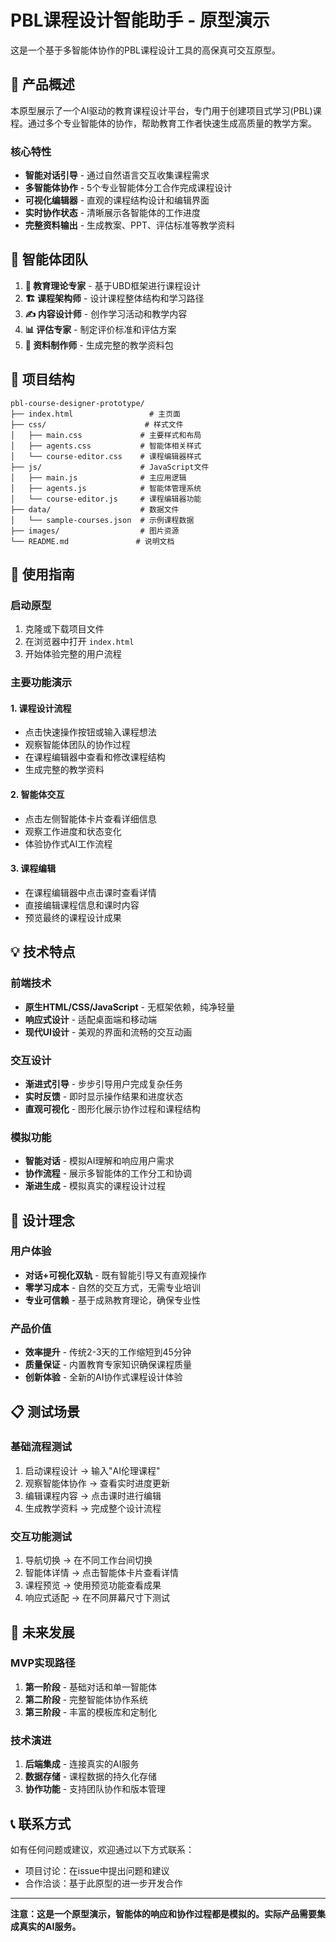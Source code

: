 # PBL课程设计智能助手 - 原型演示

这是一个基于多智能体协作的PBL课程设计工具的高保真可交互原型。

## 🎯 产品概述

本原型展示了一个AI驱动的教育课程设计平台，专门用于创建项目式学习(PBL)课程。通过多个专业智能体的协作，帮助教育工作者快速生成高质量的教学方案。

### 核心特性

- **智能对话引导** - 通过自然语言交互收集课程需求
- **多智能体协作** - 5个专业智能体分工合作完成课程设计
- **可视化编辑器** - 直观的课程结构设计和编辑界面
- **实时协作状态** - 清晰展示各智能体的工作进度
- **完整资料输出** - 生成教案、PPT、评估标准等教学资料

## 🤖 智能体团队

1. **🎯 教育理论专家** - 基于UBD框架进行课程设计
2. **🏗️ 课程架构师** - 设计课程整体结构和学习路径
3. **✍️ 内容设计师** - 创作学习活动和教学内容
4. **📊 评估专家** - 制定评价标准和评估方案
5. **📁 资料制作师** - 生成完整的教学资料包

## 📁 项目结构

```
pbl-course-designer-prototype/
├── index.html                 # 主页面
├── css/                      # 样式文件
│   ├── main.css             # 主要样式和布局
│   ├── agents.css           # 智能体相关样式
│   └── course-editor.css    # 课程编辑器样式
├── js/                      # JavaScript文件
│   ├── main.js              # 主应用逻辑
│   ├── agents.js            # 智能体管理系统
│   └── course-editor.js     # 课程编辑器功能
├── data/                    # 数据文件
│   └── sample-courses.json  # 示例课程数据
├── images/                  # 图片资源
└── README.md               # 说明文档
```

## 🚀 使用指南

### 启动原型

1. 克隆或下载项目文件
2. 在浏览器中打开 `index.html`
3. 开始体验完整的用户流程

### 主要功能演示

#### 1. 课程设计流程
- 点击快速操作按钮或输入课程想法
- 观察智能体团队的协作过程
- 在课程编辑器中查看和修改课程结构
- 生成完整的教学资料

#### 2. 智能体交互
- 点击左侧智能体卡片查看详细信息
- 观察工作进度和状态变化
- 体验协作式AI工作流程

#### 3. 课程编辑
- 在课程编辑器中点击课时查看详情
- 直接编辑课程信息和课时内容
- 预览最终的课程设计成果

## 💡 技术特点

### 前端技术
- **原生HTML/CSS/JavaScript** - 无框架依赖，纯净轻量
- **响应式设计** - 适配桌面端和移动端
- **现代UI设计** - 美观的界面和流畅的交互动画

### 交互设计
- **渐进式引导** - 步步引导用户完成复杂任务
- **实时反馈** - 即时显示操作结果和进度状态
- **直观可视化** - 图形化展示协作过程和课程结构

### 模拟功能
- **智能对话** - 模拟AI理解和响应用户需求
- **协作流程** - 展示多智能体的工作分工和协调
- **渐进生成** - 模拟真实的课程设计过程

## 🎨 设计理念

### 用户体验
- **对话+可视化双轨** - 既有智能引导又有直观操作
- **零学习成本** - 自然的交互方式，无需专业培训
- **专业可信赖** - 基于成熟教育理论，确保专业性

### 产品价值
- **效率提升** - 传统2-3天的工作缩短到45分钟
- **质量保证** - 内置教育专家知识确保课程质量
- **创新体验** - 全新的AI协作式课程设计体验

## 📋 测试场景

### 基础流程测试
1. 启动课程设计 → 输入"AI伦理课程"
2. 观察智能体协作 → 查看实时进度更新
3. 编辑课程内容 → 点击课时进行编辑
4. 生成教学资料 → 完成整个设计流程

### 交互功能测试
1. 导航切换 → 在不同工作台间切换
2. 智能体详情 → 点击智能体卡片查看详情
3. 课程预览 → 使用预览功能查看成果
4. 响应式适配 → 在不同屏幕尺寸下测试

## 🔮 未来发展

### MVP实现路径
1. **第一阶段** - 基础对话和单一智能体
2. **第二阶段** - 完整智能体协作系统
3. **第三阶段** - 丰富的模板库和定制化

### 技术演进
1. **后端集成** - 连接真实的AI服务
2. **数据存储** - 课程数据的持久化存储
3. **协作功能** - 支持团队协作和版本管理

## 📞 联系方式

如有任何问题或建议，欢迎通过以下方式联系：

- 项目讨论：在issue中提出问题和建议
- 合作洽谈：基于此原型的进一步开发合作

---

**注意：这是一个原型演示，智能体的响应和协作过程都是模拟的。实际产品需要集成真实的AI服务。**